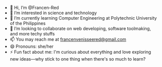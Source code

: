- 👋 Hi, I’m @Francen-Red
- 👀 I’m interested in science and technology
- 🌱 I’m currently learning Computer Engineering at Polytechnic University of the Philippines
- 💞️ I’m looking to collaborate on web developing, software toolmaking, and more techy stuffs
- 📫 You may reach me at francenvenisseered@gmail.com
- 😄 Pronouns: she/her
- ⚡ Fun fact about me: I'm curious about everything and love exploring new ideas—why stick to one thing when there's so much to learn?

<!---
Francen-Red/Francen-Red is a ✨ special ✨ repository because its `README.md` (this file) appears on your GitHub profile.
You can click the Preview link to take a look at your changes.
--->
